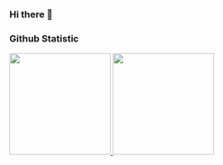 ### Hi there 👋

<!--
**raihan1233/raihan1233** is a ✨ _special_ ✨ repository because its `README.md` (this file) appears on your GitHub profile.

Here are some ideas to get you started:

- 🔭 I’m currently working on ...
- 🌱 I’m currently learning ...
- 👯 I’m looking to collaborate on ...
- 🤔 I’m looking for help with ...
- 💬 Ask me about ...
- 📫 How to reach me: ...
- 😄 Pronouns: ...
- ⚡ Fun fact: ...
-->

### Github Statistic
<p align="left">
  <a href="https://github.com/raihan1233">
    <img height="180em" src="https://github-readme-stats-eight-theta.vercel.app/api?username=raihan1233&show_icons=true&theme=algolia&include_all_commits=true&count_private=true"/>
    <img height="180em" src="https://github-readme-stats-eight-theta.vercel.app/api/top-langs/?username=raihan1233&layout=compact&langs_count=8&theme=algolia"/>
  </a>
</p>
